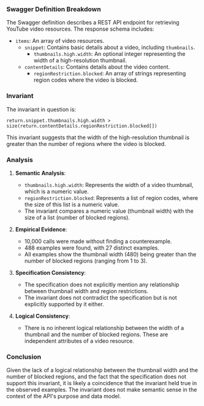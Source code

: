 ### Swagger Definition Breakdown

The Swagger definition describes a REST API endpoint for retrieving YouTube video resources. The response schema includes:
- `items`: An array of video resources.
  - `snippet`: Contains basic details about a video, including `thumbnails`.
    - `thumbnails.high.width`: An optional integer representing the width of a high-resolution thumbnail.
  - `contentDetails`: Contains details about the video content.
    - `regionRestriction.blocked`: An array of strings representing region codes where the video is blocked.

### Invariant

The invariant in question is:

`return.snippet.thumbnails.high.width > size(return.contentDetails.regionRestriction.blocked[])`

This invariant suggests that the width of the high-resolution thumbnail is greater than the number of regions where the video is blocked.

### Analysis

1. **Semantic Analysis**:
   - `thumbnails.high.width`: Represents the width of a video thumbnail, which is a numeric value.
   - `regionRestriction.blocked`: Represents a list of region codes, where the size of this list is a numeric value.
   - The invariant compares a numeric value (thumbnail width) with the size of a list (number of blocked regions).

2. **Empirical Evidence**:
   - 10,000 calls were made without finding a counterexample.
   - 488 examples were found, with 27 distinct examples.
   - All examples show the thumbnail width (480) being greater than the number of blocked regions (ranging from 1 to 3).

3. **Specification Consistency**:
   - The specification does not explicitly mention any relationship between thumbnail width and region restrictions.
   - The invariant does not contradict the specification but is not explicitly supported by it either.

4. **Logical Consistency**:
   - There is no inherent logical relationship between the width of a thumbnail and the number of blocked regions. These are independent attributes of a video resource.

### Conclusion

Given the lack of a logical relationship between the thumbnail width and the number of blocked regions, and the fact that the specification does not support this invariant, it is likely a coincidence that the invariant held true in the observed examples. The invariant does not make semantic sense in the context of the API's purpose and data model.
